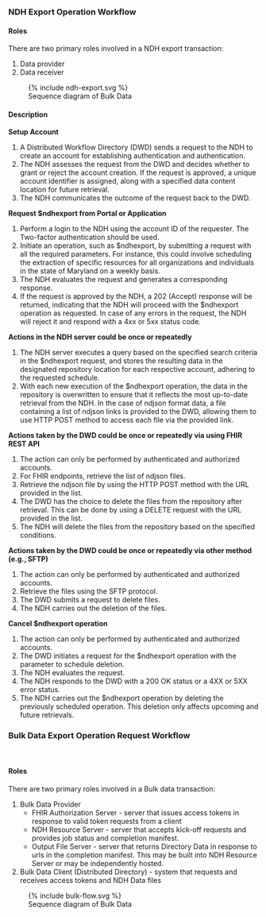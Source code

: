 
### NDH Export Operation Workflow
#### Roles
There are two primary roles involved in a NDH export transaction:
1. Data provider
2. Data receiver

<figure>
    {% include ndh-export.svg %}
    <figcaption>Sequence diagram of Bulk Data </figcaption>
</figure>  

#### Description  
**Setup Account**
1. A Distributed Workflow Directory (DWD) sends a request to the NDH to create an account for establishing authentication and authentication.
2. The NDH assesses the request from the DWD and decides whether to grant or reject the account creation. If the request is approved, a unique account identifier is assigned, along with a specified data content location for future retrieval.
3. The NDH communicates the outcome of the request back to the DWD.

**Request $ndhexport from Portal or Application**
1. Perform a login to the NDH using the account ID of the requester. The Two-factor authentication should be used.
2. Initiate an operation, such as $ndhexport, by submitting a request with all the required parameters. For instance, this could involve scheduling the extraction of specific resources for all organizations and individuals in the state of Maryland on a weekly basis.
3. The NDH evaluates the request and generates a corresponding response.
4. If the request is approved by the NDH, a 202 (Accept) response will be returned, indicating that the NDH will proceed with the $ndhexport operation as requested. In case of any errors in the request, the NDH will reject it and respond with a 4xx or 5xx status code.

**Actions in the NDH server could be once or repeatedly**
1. The NDH server executes a query based on the specified search criteria in the $ndhexport request, and stores the resulting data in the designated repository location for each respective account, adhering to the requested schedule.
2. With each new execution of the $ndhexport operation, the data in the repository is overwritten to ensure that it reflects the most up-to-date retrieval from the NDH. In the case of ndjson format data, a file containing a list of ndjson links is provided to the DWD, allowing them to use HTTP POST method to access each file via the provided link.

**Actions taken by the DWD could be once or repeatedly via using FHIR REST API**
1. The action can only be performed by authenticated and authorized accounts.
2. For FHIR endpoints, retrieve the list of ndjson files.
3. Retrieve the ndjson file by using the HTTP POST method with the URL provided in the list.
4. The DWD has the choice to delete the files from the repository after retrieval. This can be done by using a DELETE request with the URL provided in the list.
5. The NDH will delete the files from the repository based on the specified conditions.

**Actions taken by the DWD could be once or repeatedly via other method (e.g., SFTP)**
1. The action can only be performed by authenticated and authorized accounts.
2. Retrieve the files using the SFTP protocol.
3. The DWD submits a request to delete files.
4. The NDH carries out the deletion of the files.

**Cancel $ndhexport operation**
1. The action can only be performed by authenticated and authorized accounts.
2. The DWD initiates a request for the $ndhexport operation with the parameter to schedule deletion.
3. The NDH evaluates the request.
4. The NDH responds to the DWD with a 200 OK status or a 4XX or 5XX error status.
5. The NDH carries out the $ndhexport operation by deleting the previously scheduled operation. This deletion only affects upcoming and future retrievals.


### Bulk Data Export Operation Request Workflow
<br />

#### Roles
There are two primary roles involved in a Bulk data transaction:
1. Bulk Data Provider
    - FHIR Authorization Server - server that issues access tokens in response to valid token requests from a client
    - NDH Resource Server - server that accepts kick-off requests and provides job status and completion manifest.
    - Output File Server - server that returns Directory Data in response to urls in the completion manifest. This may be built into NDH Resource Server or
    may be independently hosted.
2. Bulk Data Client (Distributed Directory) - system that requests and receives access tokens and NDH Data files

<figure>
    {% include bulk-flow.svg %}
    <figcaption>Sequence diagram of Bulk Data </figcaption>
</figure>


